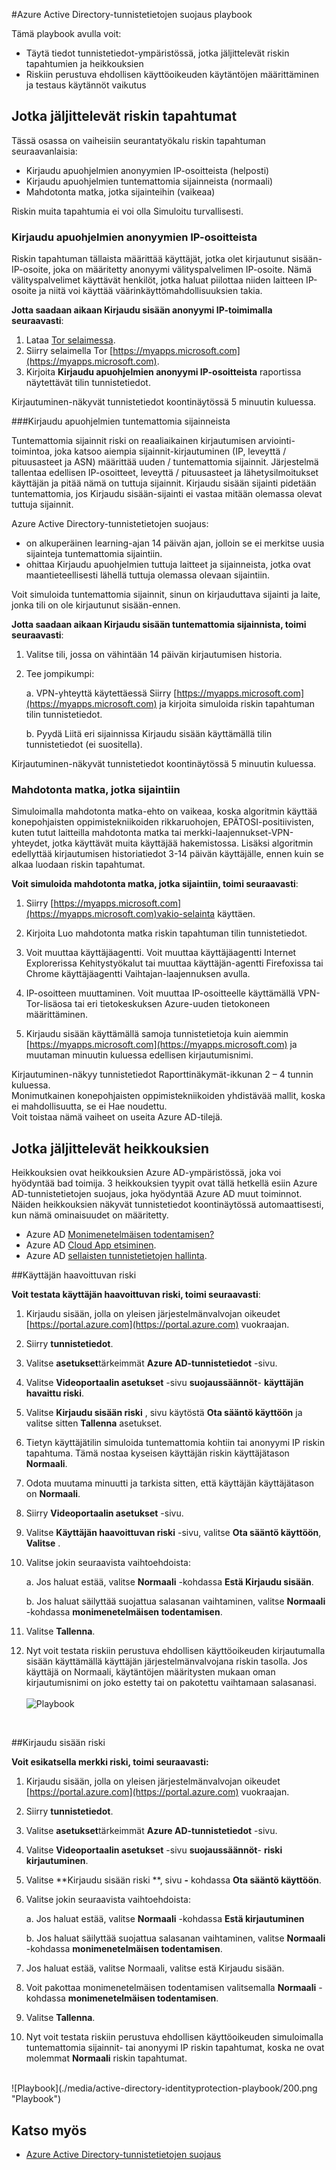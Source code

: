 <properties
    pageTitle="Azure Active Directory-tunnistetietojen suojaus playbook | Microsoft Azure"
    description="Katso, miten Azure AD-tunnistetiedot avulla voit rajoittaa luvaton hyödyntää vaarantuneen tunnistetiedot tai laite ja suojaamiseen jäsenyyden tai laitteella, joka oli aiemmin epäilty tai tiedossa on käsiin."
    services="active-directory"
    keywords="Azure active Directoryn tunnistetietojen suojaus-cloud app etsiminen-sovellukset, suojaus, riski, riskin taso, heikkous, suojauskäytäntö hallinta"
    documentationCenter=""
    authors="markusvi"
    manager="femila"
    editor=""/>

<tags
    ms.service="active-directory"
    ms.workload="identity"
    ms.tgt_pltfrm="na"
    ms.devlang="na"
    ms.topic="article"
    ms.date="08/22/2016"
    ms.author="markvi"/>

#<a name="azure-active-directory-identity-protection-playbook"></a>Azure Active Directory-tunnistetietojen suojaus playbook 

Tämä playbook avulla voit:

- Täytä tiedot tunnistetiedot-ympäristössä, jotka jäljittelevät riskin tapahtumien ja heikkouksien
- Riskiin perustuva ehdollisen käyttöoikeuden käytäntöjen määrittäminen ja testaus käytännöt vaikutus


## <a name="simulating-risk-events"></a>Jotka jäljittelevät riskin tapahtumat

Tässä osassa on vaiheisiin seurantatyökalu riskin tapahtuman seuraavanlaisia:

- Kirjaudu apuohjelmien anonyymien IP-osoitteista (helposti)
- Kirjaudu apuohjelmien tuntemattomia sijainneista (normaali)
- Mahdotonta matka, jotka sijainteihin (vaikeaa)

Riskin muita tapahtumia ei voi olla Simuloitu turvallisesti.


### <a name="sign-ins-from-anonymous-ip-addresses"></a>Kirjaudu apuohjelmien anonyymien IP-osoitteista

Riskin tapahtuman tällaista määrittää käyttäjät, jotka olet kirjautunut sisään-IP-osoite, joka on määritetty anonyymi välityspalvelimen IP-osoite. Nämä välityspalvelimet käyttävät henkilöt, jotka haluat piilottaa niiden laitteen IP-osoite ja niitä voi käyttää väärinkäyttömahdollisuuksien takia.

**Jotta saadaan aikaan Kirjaudu sisään anonyymi IP-toimimalla seuraavasti**:

1.  Lataa [Tor selaimessa](https://www.torproject.org/projects/torbrowser.html.en).
2.  Siirry selaimella Tor [https://myapps.microsoft.com](https://myapps.microsoft.com).   
3.  Kirjoita **Kirjaudu apuohjelmien anonyymi IP-osoitteista** raportissa näytettävät tilin tunnistetiedot.

Kirjautuminen-näkyvät tunnistetiedot koontinäytössä 5 minuutin kuluessa. 


###<a name="sign-ins-from-unfamiliar-locations"></a>Kirjaudu apuohjelmien tuntemattomia sijainneista

Tuntemattomia sijainnit riski on reaaliaikainen kirjautumisen arviointi-toimintoa, joka katsoo aiempia sijainnit-kirjautuminen (IP, leveyttä / pituusasteet ja ASN) määrittää uuden / tuntemattomia sijainnit. Järjestelmä tallentaa edellisen IP-osoitteet, leveyttä / pituusasteet ja lähetysilmoitukset käyttäjän ja pitää nämä on tuttuja sijainnit. Kirjaudu sisään sijainti pidetään tuntemattomia, jos Kirjaudu sisään-sijainti ei vastaa mitään olemassa olevat tuttuja sijainnit.

Azure Active Directory-tunnistetietojen suojaus:  

 - on alkuperäinen learning-ajan 14 päivän ajan, jolloin se ei merkitse uusia sijainteja tuntemattomia sijaintiin.
 - ohittaa Kirjaudu apuohjelmien tuttuja laitteet ja sijainneista, jotka ovat maantieteellisesti lähellä tuttuja olemassa olevaan sijaintiin.

Voit simuloida tuntemattomia sijainnit, sinun on kirjauduttava sijainti ja laite, jonka tili on ole kirjautunut sisään-ennen. 


**Jotta saadaan aikaan Kirjaudu sisään tuntemattomia sijainnista, toimi seuraavasti**:

1.  Valitse tili, jossa on vähintään 14 päivän kirjautumisen historia. 

2.  Tee jompikumpi:
    
    a. VPN-yhteyttä käytettäessä Siirry [https://myapps.microsoft.com](https://myapps.microsoft.com) ja kirjoita simuloida riskin tapahtuman tilin tunnistetiedot.

    b. Pyydä Liitä eri sijainnissa Kirjaudu sisään käyttämällä tilin tunnistetiedot (ei suositella).

Kirjautuminen-näkyvät tunnistetiedot koontinäytössä 5 minuutin kuluessa.
 
### <a name="impossible-travel-to-atypical-location"></a>Mahdotonta matka, jotka sijaintiin
Simuloimalla mahdotonta matka-ehto on vaikeaa, koska algoritmin käyttää konepohjaisten oppimistekniikoiden rikkaruohojen, EPÄTOSI-positiivisten, kuten tutut laitteilla mahdotonta matka tai merkki-laajennukset-VPN-yhteydet, jotka käyttävät muita käyttäjää hakemistossa. Lisäksi algoritmin edellyttää kirjautumisen historiatiedot 3-14 päivän käyttäjälle, ennen kuin se alkaa luodaan riskin tapahtumat.

**Voit simuloida mahdotonta matka, jotka sijaintiin, toimi seuraavasti**:

1.  Siirry [https://myapps.microsoft.com](https://myapps.microsoft.com)vakio-selainta käyttäen.  

2.  Kirjoita Luo mahdotonta matka riskin tapahtuman tilin tunnistetiedot.

3.  Voit muuttaa käyttäjäagentti. Voit muuttaa käyttäjäagentti Internet Explorerissa Kehitystyökalut tai muuttaa käyttäjän-agentti Firefoxissa tai Chrome käyttäjäagentti Vaihtajan-laajennuksen avulla.

4.  IP-osoitteen muuttaminen. Voit muuttaa IP-osoitteelle käyttämällä VPN-Tor-lisäosa tai eri tietokeskuksen Azure-uuden tietokoneen määrittäminen.

5.  Kirjaudu sisään käyttämällä samoja tunnistetietoja kuin aiemmin [https://myapps.microsoft.com](https://myapps.microsoft.com) ja muutaman minuutin kuluessa edellisen kirjautumisnimi.

Kirjautuminen-näkyy tunnistetiedot Raporttinäkymät-ikkunan 2 – 4 tunnin kuluessa.<br>
Monimutkainen konepohjaisten oppimistekniikoiden yhdistävää mallit, koska ei mahdollisuutta, se ei Hae noudettu.<br> Voit toistaa nämä vaiheet on useita Azure AD-tilejä.


## <a name="simulating-vulnerabilities"></a>Jotka jäljittelevät heikkouksien 
Heikkouksien ovat heikkouksien Azure AD-ympäristössä, joka voi hyödyntää bad toimija. 3 heikkouksien tyypit ovat tällä hetkellä esiin Azure AD-tunnistetietojen suojaus, joka hyödyntää Azure AD muut toiminnot. Näiden heikkouksien näkyvät tunnistetiedot koontinäytössä automaattisesti, kun nämä ominaisuudet on määritetty.

-   Azure AD [Monimenetelmäisen todentamisen?](../multi-factor-authentication/multi-factor-authentication.md)
-   Azure AD [Cloud App etsiminen](active-directory-cloudappdiscovery-whatis.md).
-   Azure AD [sellaisten tunnistetietojen hallinta](active-directory-privileged-identity-management-configure.md). 



##<a name="user-compromise-risk"></a>Käyttäjän haavoittuvan riski

**Voit testata käyttäjän haavoittuvan riski, toimi seuraavasti**:

1.  Kirjaudu sisään, jolla on yleisen järjestelmänvalvojan oikeudet [https://portal.azure.com](https://portal.azure.com) vuokraajan.

2.  Siirry **tunnistetiedot**. 

3.  Valitse **asetukset**tärkeimmät **Azure AD-tunnistetiedot** -sivu. 

4.  Valitse **Videoportaalin asetukset** -sivu **suojaussäännöt**- **käyttäjän havaittu riski**. 

5.  Valitse **Kirjaudu sisään riski** , sivu käytöstä **Ota sääntö käyttöön** ja valitse sitten **Tallenna** asetukset.

6.  Tietyn käyttäjätilin simuloida tuntemattomia kohtiin tai anonyymi IP riskin tapahtuma. Tämä nostaa kyseisen käyttäjän riskin käyttäjätason **Normaali**.

7.  Odota muutama minuutti ja tarkista sitten, että käyttäjän käyttäjätason on **Normaali**.

8.  Siirry **Videoportaalin asetukset** -sivu.

9.  Valitse **Käyttäjän haavoittuvan riski** -sivu, valitse **Ota sääntö käyttöön**, **Valitse** . 

10. Valitse jokin seuraavista vaihtoehdoista:

    a. Jos haluat estää, valitse **Normaali** -kohdassa **Estä Kirjaudu sisään**.

    b. Jos haluat säilyttää suojattua salasanan vaihtaminen, valitse **Normaali** -kohdassa **monimenetelmäisen todentamisen**.

13. Valitse **Tallenna**.

14. Nyt voit testata riskiin perustuva ehdollisen käyttöoikeuden kirjautumalla sisään käyttämällä käyttäjän järjestelmänvalvojana riskin tasolla. Jos käyttäjä on Normaali, käytäntöjen määritysten mukaan oman kirjautumisnimi on joko estetty tai on pakotettu vaihtamaan salasanasi. 
<br><br>
![Playbook](./media/active-directory-identityprotection-playbook/201.png "Playbook")
<br>

 
##<a name="sign-in-risk"></a>Kirjaudu sisään riski

 
**Voit esikatsella merkki riski, toimi seuraavasti:**

1.  Kirjaudu sisään, jolla on yleisen järjestelmänvalvojan oikeudet [https://portal.azure.com](https://portal.azure.com) vuokraajan.

2.  Siirry **tunnistetiedot**.

3.  Valitse **asetukset**tärkeimmät **Azure AD-tunnistetiedot** -sivu. 

4.  Valitse **Videoportaalin asetukset** -sivu **suojaussäännöt**- **riski kirjautuminen**.

5.  Valitse **Kirjaudu sisään riski **, sivu **-** kohdassa **Ota sääntö käyttöön**. 

7.  Valitse jokin seuraavista vaihtoehdoista:

    a. Jos haluat estää, valitse **Normaali** -kohdassa **Estä kirjautuminen**

    b. Jos haluat säilyttää suojattua salasanan vaihtaminen, valitse **Normaali** -kohdassa **monimenetelmäisen todentamisen**.

8.  Jos haluat estää, valitse Normaali, valitse estä Kirjaudu sisään.

9.  Voit pakottaa monimenetelmäisen todentamisen valitsemalla **Normaali** -kohdassa **monimenetelmäisen todentamisen**.

10. Valitse **Tallenna**.

11. Nyt voit testata riskiin perustuva ehdollisen käyttöoikeuden simuloimalla tuntemattomia sijainnit- tai anonyymi IP riskin tapahtumat, koska ne ovat molemmat **Normaali** riskin tapahtumat.

<br>
![Playbook](./media/active-directory-identityprotection-playbook/200.png "Playbook")
<br>


## <a name="see-also"></a>Katso myös

 - [Azure Active Directory-tunnistetietojen suojaus](active-directory-identityprotection.md)
